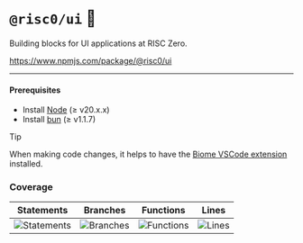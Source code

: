 # `@risc0/ui` 🎨

Building blocks for UI applications at RISC Zero.

https://www.npmjs.com/package/@risc0/ui

---

#### Prerequisites

- Install [Node](https://nodejs.org/en) (≥ v20.x.x)
- Install [bun](https://bun.sh/) (≥ v1.1.7)

> [!TIP]  
> When making code changes, it helps to have the [Biome VSCode extension](https://marketplace.visualstudio.com/items?itemName=biomejs.biome) installed.

### Coverage 

| Statements                  | Branches                | Functions                 | Lines             |
| --------------------------- | ----------------------- | ------------------------- | ----------------- |
| ![Statements](https://img.shields.io/badge/statements-47.01%25-red.svg?style=flat) | ![Branches](https://img.shields.io/badge/branches-74.19%25-red.svg?style=flat) | ![Functions](https://img.shields.io/badge/functions-52%25-red.svg?style=flat) | ![Lines](https://img.shields.io/badge/lines-47.01%25-red.svg?style=flat) |
